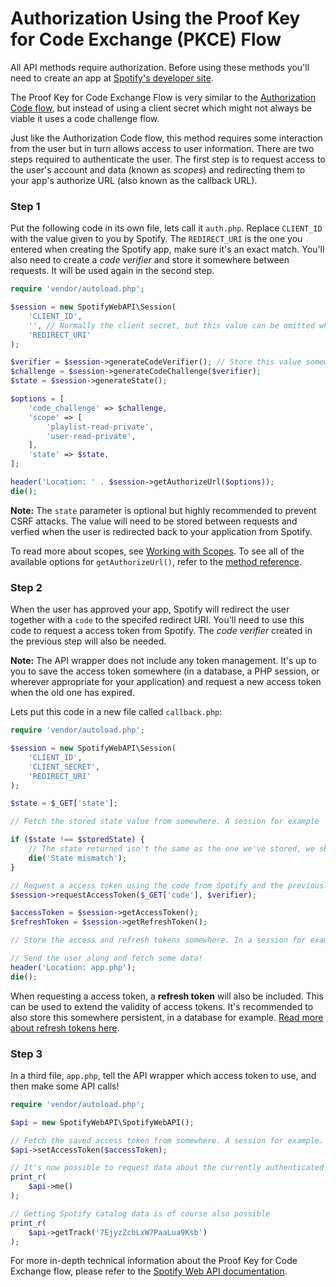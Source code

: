 # Authorization Using the Proof Key for Code Exchange (PKCE) Flow

All API methods require authorization. Before using these methods you'll need to create an app at [Spotify's developer site](https://developer.spotify.com/documentation/web-api/).

The Proof Key for Code Exchange Flow is very similar to the [Authorization Code flow](access-token-with-authorization-code-flow.md), but instead of using a client secret which might not always be viable it uses a code challenge flow.

Just like the Authorization Code flow, this method requires some interaction from the user but in turn allows access to user information. There are two steps required to authenticate the user. The first step is to request access to the user's account and data (known as *scopes*) and redirecting them to your app's authorize URL (also known as the callback URL).

### Step 1
Put the following code in its own file, lets call it `auth.php`. Replace `CLIENT_ID` with the value given to you by Spotify. The `REDIRECT_URI` is the one you entered when creating the Spotify app, make sure it's an exact match. You'll also need to create a *code verifier* and store it somewhere between requests. It will be used again in the second step.

```php
require 'vendor/autoload.php';

$session = new SpotifyWebAPI\Session(
    'CLIENT_ID',
    '', // Normally the client secret, but this value can be omitted when using the PKCE flow
    'REDIRECT_URI'
);

$verifier = $session->generateCodeVerifier(); // Store this value somewhere, a session for example
$challenge = $session->generateCodeChallenge($verifier);
$state = $session->generateState();

$options = [
    'code_challenge' => $challenge,
    'scope' => [
        'playlist-read-private',
        'user-read-private',
    ],
    'state' => $state,
];

header('Location: ' . $session->getAuthorizeUrl($options));
die();
```

__Note:__ The `state` parameter is optional but highly recommended to prevent CSRF attacks. The value will need to be stored between requests and verfied when the user is redirected back to your application from Spotify.

To read more about scopes, see [Working with Scopes](/docs/examples/working-with-scopes.md). To see all of the available options for `getAuthorizeUrl()`, refer to the [method reference](/docs/method-reference/Session.md#getauthorizeurl).

### Step 2
When the user has approved your app, Spotify will redirect the user together with a `code` to the specifed redirect URI. You'll need to use this code to request a access token from Spotify. The *code verifier* created in the previous step will also be needed.

__Note:__ The API wrapper does not include any token management. It's up to you to save the access token somewhere (in a database, a PHP session, or wherever appropriate for your application) and request a new access token when the old one has expired.

Lets put this code in a new file called `callback.php`:

```php
require 'vendor/autoload.php';

$session = new SpotifyWebAPI\Session(
    'CLIENT_ID',
    'CLIENT_SECRET',
    'REDIRECT_URI'
);

$state = $_GET['state'];

// Fetch the stored state value from somewhere. A session for example

if ($state !== $storedState) {
    // The state returned isn't the same as the one we've stored, we shouldn't continue
    die('State mismatch');
}

// Request a access token using the code from Spotify and the previously created code verifier
$session->requestAccessToken($_GET['code'], $verifier);

$accessToken = $session->getAccessToken();
$refreshToken = $session->getRefreshToken();

// Store the access and refresh tokens somewhere. In a session for example

// Send the user along and fetch some data!
header('Location: app.php');
die();
```

When requesting a access token, a **refresh token** will also be included. This can be used to extend the validity of access tokens. It's recommended to also store this somewhere persistent, in a database for example. [Read more about refresh tokens here](refreshing-access-tokens.md).

### Step 3
In a third file, `app.php`, tell the API wrapper which access token to use, and then make some API calls!

```php
require 'vendor/autoload.php';

$api = new SpotifyWebAPI\SpotifyWebAPI();

// Fetch the saved access token from somewhere. A session for example.
$api->setAccessToken($accessToken);

// It's now possible to request data about the currently authenticated user
print_r(
    $api->me()
);

// Getting Spotify catalog data is of course also possible
print_r(
    $api->getTrack('7EjyzZcbLxW7PaaLua9Ksb')
);
```

For more in-depth technical information about the Proof Key for Code Exchange flow, please refer to the [Spotify Web API documentation](https://developer.spotify.com/documentation/general/guides/authorization/code-flow/).
